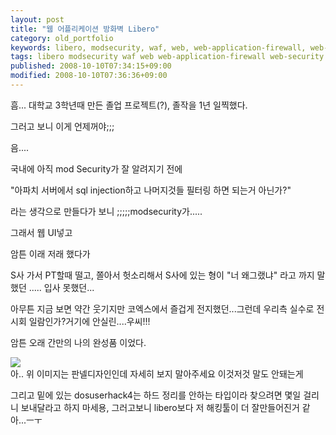 ```yaml
---
layout: post
title: "웹 어플리케이션 방화벽 Libero"
category: old_portfolio
keywords: libero, modsecurity, waf, web, web-application-firewall, web-security, 웹, 웹보안
tags: libero modsecurity waf web web-application-firewall web-security 웹 웹보안
published: 2008-10-10T07:34:15+09:00
modified: 2008-10-10T07:36:36+09:00
---
```

흠... 대학교 3학년때 만든 졸업 프로젝트(?), 졸작을 1년 일찍했다.  
  
그러고 보니 이게 언제꺼야;;;  
  
음....  
  
국내에 아직 mod Security가 잘 알려지기 전에   
  
"아파치 서버에서 sql injection하고 나머지것들 필터링 하면 되는거 아닌가?"  
  
라는 생각으로 만들다가 보니 ;;;;;modsecurity가.....  
  
그래서 웹 UI넣고   
  
암튼 이래 저래 했다가  
  
S사 가서 PT할때 떨고, 쫄아서 헛소리해서 S사에 있는 형이 "너 왜그랬냐" 라고 까지 말했던 ..... 입사 못했던...  
  
아무튼 지금 보면 약간 웃기지만 코엑스에서 즐겁게 전지했던...그런데 우리측 실수로 전시회 일람인가?거기에 안실린....우씨!!!  
  
암튼 오래 간만의 나의 완성품 이었다.  
  
![](/attachments/2008-10-10-WebLibero.jpg)  
아.. 위 이미지는 판넬디자인인데 자세히 보지 말아주세요 이것저것 말도 안돼는게  
  
그리고 밑에 있는 dosuserhack4는 하드 정리를 안하는 타입이라 찾으려면 몇일 걸리니 보내달라고 하지 마세용, 그러고보니 libero보다 저 해킹툴이 더 잘만들어진거 같아...ㅡㅜ


